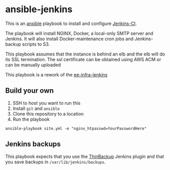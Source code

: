 # ansible-jenkins
This is an [ansible](http://ansible.com/) playbook to install and
configure [Jenkins-CI](http://jenkins-ci.org/).

The playbook will install NGINX, Docker, a local-only
SMTP server and Jenkins. It will also install Docker-maintenance cron
jobs and Jenkins-backup scripts to S3.

This playbook assumes that the instance is behind an elb and the elb will
do its SSL termination. The ssl certificate can be obtained using AWS ACM
or can be manually uploaded

This playbook is a rework of the [ee-infra-jenkins](https://github.com/mozmeao/ee-infra-jenkins)

## Build your own
1. SSH to host you want to run this
2. Install `git` and `ansible`
3. Clone this repository to a location
4. Run the playbook
```
ansible-playbook site.yml -e "nginx_htpasswd=YourPasswordHere"
```

## Jenkins backups

This playbook expects that you use the [ThinBackup](https://wiki.jenkins-ci.org/display/JENKINS/thinBackup) Jenkins plugin and that you save backups in `/var/lib/jenkins/backups`.
